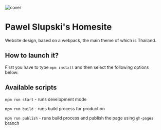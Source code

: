 ![cover](https://cdn.pixabay.com/photo/2016/11/08/05/54/agriculture-1807581_960_720.jpg)

# Pawel Slupski's Homesite 

Website design, based on a webpack, the main theme of which is Thailand.

## How to launch it?

First you have to type `npm install` and then select the following options below:

## Available scripts

`npm run start` - runs development mode

`npm run build` - runs build process for production

`npm run publish` - runs build process and publish the page using `gh-pages` branch

